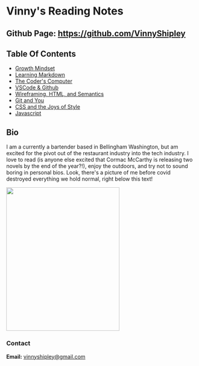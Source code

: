 # Vinny's Reading Notes

## Github Page: https://github.com/VinnyShipley

## Table Of Contents

* [Growth Mindset](growthmind.md)
* [Learning Markdown](class01.md)
* [The Coder's Computer](class02.md)
* [VSCode & Github](gitlearn.md)
* [Wireframing, HTML, and Semantics](class04.md)
* [Git and You](read03.md)
* [CSS and the Joys of Style](read05.md)
* [Javascript](read06.md)
## Bio

I am a currently a bartender based in Bellingham Washington, but am excited for the pivot out of the restaurant industry into the tech industry. I love to read (is anyone else excited that Cormac McCarthy is releasing two novels by the end of the year?!), enjoy the outdoors, and try not to sound boring in personal bios. Look, there's a picture of me before covid destroyed everything we hold normal, right below this text!

<img src="https://scontent-sea1-1.xx.fbcdn.net/v/t1.6435-9/93152914_2685180878435847_833977314810265600_n.jpg?_nc_cat=105&ccb=1-5&_nc_sid=0debeb&_nc_ohc=dv_I8PkU81IAX8GTavV&tn=se0R3HZ_HuRBFL8H&_nc_ht=scontent-sea1-1.xx&oh=00_AT-NBWgL3EbNMlbMqadHBbqLbptY-xd62_DLgfdM3vrCIA&oe=625EFEB7" height="380" width="300"/>

### Contact

**Email:** vinnyshipley@gmail.com
